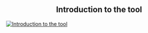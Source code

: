   <h2 align="center">Introduction to the tool</h2>

<p align="center">

[![Introduction to the tool](https://img.youtube.com/vi/vBTwyc6HyyA/0.jpg)](https://www.youtube.com/watch?v=vBTwyc6HyyA)

  </p>
